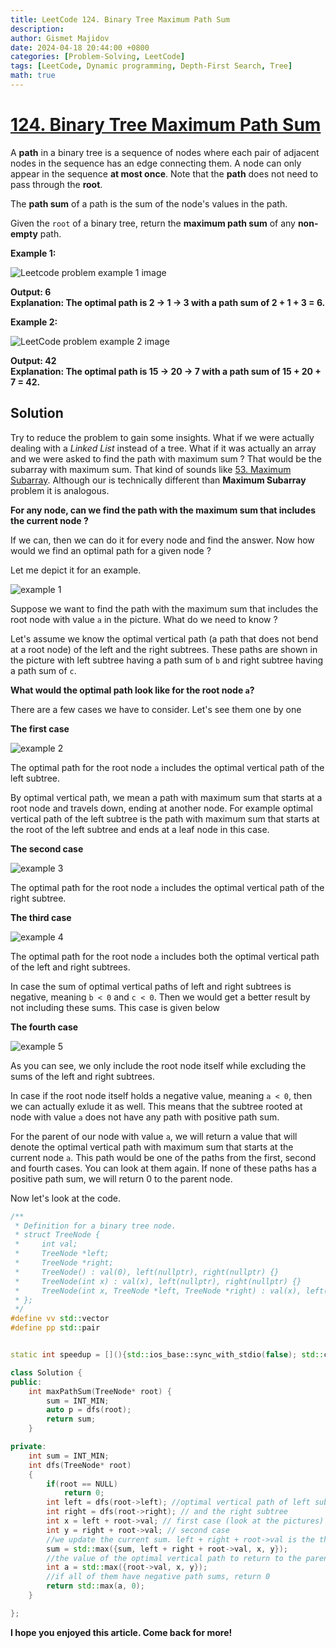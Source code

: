 ```yaml
---
title: LeetCode 124. Binary Tree Maximum Path Sum
description: 
author: Gismet Majidov
date: 2024-04-18 20:44:00 +0800
categories: [Problem-Solving, LeetCode]
tags: [LeetCode, Dynamic programming, Depth-First Search, Tree]
math: true
---
```



# [124. Binary Tree Maximum Path Sum](https://leetcode.com/problems/binary-tree-maximum-path-sum/description/)

A **path** in a binary tree is a sequence of nodes where each pair of adjacent nodes in the sequence has an edge connecting them. A node can only appear in the sequence **at most once**. Note that the **path** does not need to pass through the **root**.

The **path sum** of a path is the sum of the node's values in the path.

Given the `root` of a binary tree, return the **maximum path sum** of any **non-empty** path.


**Example 1:** <br/>

![Leetcode problem example 1 image](https://assets.leetcode.com/uploads/2020/10/13/exx1.jpg)

**Output: 6** <br/>
**Explanation: The optimal path is 2 -> 1 -> 3 with a path sum of 2 + 1 + 3 = 6.**

**Example 2:** <br/>

![LeetCode problem example 2 image](https://assets.leetcode.com/uploads/2020/10/13/exx2.jpg)

**Output: 42** <br/>
**Explanation: The optimal path is 15 -> 20 -> 7 with a path sum of 15 + 20 + 7 = 42.**


## Solution

Try to reduce the problem to gain some insights. What if we were actually dealing with a *Linked List* instead of a tree. What if it was actually an array and we were asked to find the path with maximum sum ? That would be the subarray with maximum sum. That kind of sounds like [53. Maximum Subarray](https://leetcode.com/problems/maximum-subarray/description/). Although our is technically different than **Maximum Subarray** problem it is analogous. 

**For any node, can we find the path with the maximum sum that includes the current node ?**

If we can, then we can do it for every node and find the answer. Now how would we find an optimal path for a given node ? 

Let me depict it for an example.

![example 1](/assets/img/leetcode/p124.png)

Suppose we want to find the path with the maximum sum that includes the root node with value `a` in the picture. What do we need to know ?

Let's assume we know the optimal vertical path (a path that does not bend at a root node) of the left and the right subtrees. These paths are shown in the picture with left subtree having a path sum of `b` and right subtree having a path sum of `c`.

**What would the optimal path look like for the root node `a`?**

There are a few cases we have to consider. Let's see them one by one

**The first case** <br/>

![example 2](/assets/img/leetcode/p124-2.png)

The optimal path for the root node `a` includes the optimal vertical path of the left subtree. 

By optimal vertical path, we mean a path with maximum sum that starts at a root node and travels down, ending at another node. For example optimal vertical path of the left subtree is the path with maximum sum that starts at the root of the left subtree and ends at a leaf node in this case. 

**The second case** <br/>

![example 3](/assets/img/leetcode/p124-3.png)

The optimal path for the root node `a` includes the optimal vertical path of the right subtree. 

**The third case** <br/>

![example 4](/assets/img/leetcode/p124-4.png)

The optimal path for the root node `a` includes both the optimal vertical path of the left and right subtrees. 

In case the sum of optimal vertical paths of left and right subtrees is negative, meaning `b < 0` and `c < 0`. Then we would get a better result by not including these sums. This case is given below

**The fourth case** <br/>

![example 5](/assets/img/leetcode/p124-5.png)

As you can see, we only include the root node itself while excluding the sums of the left and right subtrees.

In case if the root node itself holds a negative value, meaning `a < 0`, then we can actually exlude it as well. This means that the subtree rooted at node with value `a` does not have any path with positive path sum. 


For the parent of our node with value `a`, we will return a value that will denote the optimal vertical path with maximum sum that starts at the current node `a`. This path would be one of the paths from the first, second and fourth cases. You can look at them again. If none of these paths has a positive path sum, we will return 0 to the parent node.

Now let's look at the code. 

```cpp
/**
 * Definition for a binary tree node.
 * struct TreeNode {
 *     int val;
 *     TreeNode *left;
 *     TreeNode *right;
 *     TreeNode() : val(0), left(nullptr), right(nullptr) {}
 *     TreeNode(int x) : val(x), left(nullptr), right(nullptr) {}
 *     TreeNode(int x, TreeNode *left, TreeNode *right) : val(x), left(left), right(right) {}
 * };
 */
#define vv std::vector
#define pp std::pair


static int speedup = [](){std::ios_base::sync_with_stdio(false); std::cin.tie(NULL); return 1;}();

class Solution {
public:
    int maxPathSum(TreeNode* root) {
        sum = INT_MIN;
        auto p = dfs(root);
        return sum;
    }

private:
    int sum = INT_MIN;
    int dfs(TreeNode* root)
    {
        if(root == NULL)
            return 0;
        int left = dfs(root->left); //optimal vertical path of left subtree
        int right = dfs(root->right); // and the right subtree
        int x = left + root->val; // first case (look at the pictures)
        int y = right + root->val; // second case
        //we update the current sum. left + right + root->val is the third case
        sum = std::max({sum, left + right + root->val, x, y});
        //the value of the optimal vertical path to return to the parent
        int a = std::max({root->val, x, y});
        //if all of them have negative path sums, return 0
        return std::max(a, 0);
    }

};
```

**I hope you enjoyed this article. Come back for more!**